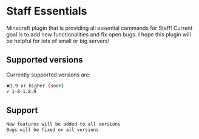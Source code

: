 # Staff Essentials
Minecraft plugin that is providing all essential commands for Staff! Current goal is to add new functionalities and fix open bugs. I hope this plugin will be helpful for lots of small or big servers!


## Supported versions

Currently supported versions are:

```bash
❌1.9 or higher (soon)
✔️ 1-8-1.8.9
```

## Support

```bash
New features will be added to all versions
Bugs will be fixed on all versions
```
